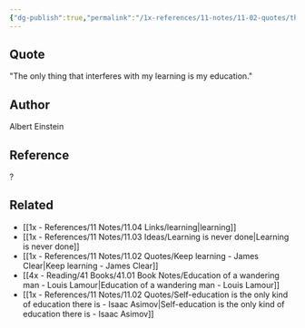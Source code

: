 ```yaml
---
{"dg-publish":true,"permalink":"/1x-references/11-notes/11-02-quotes/the-only-thing-that-interferes-with-my-learning-is-my-education-albert-einstein/","title":"The only thing that interferes with my learning is my education - Albert Einstein","created":"2024-02-14T20:18:37.626+03:00","updated":"2024-02-14T20:18:37.626+03:00"}
---
```



## Quote
"The only thing that interferes with my learning is my education."


## Author
Albert Einstein

## Reference
?

## Related
- [[1x - References/11 Notes/11.04 Links/learning\|learning]]
- [[1x - References/11 Notes/11.03 Ideas/Learning is never done\|Learning is never done]]
- [[1x - References/11 Notes/11.02 Quotes/Keep learning - James Clear\|Keep learning - James Clear]]
- [[4x - Reading/41 Books/41.01 Book Notes/Education of a wandering man - Louis Lamour\|Education of a wandering man - Louis Lamour]]
- [[1x - References/11 Notes/11.02 Quotes/Self-education is the only kind of education there is - Isaac Asimov\|Self-education is the only kind of education there is - Isaac Asimov]]